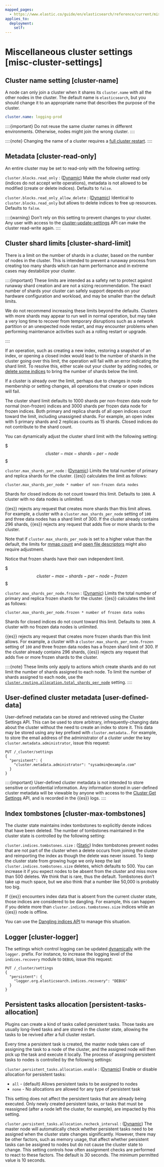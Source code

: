 ```yaml
---
mapped_pages:
  - https://www.elastic.co/guide/en/elasticsearch/reference/current/misc-cluster-settings.html
applies_to:
  deployment:
    self:
---
```


# Miscellaneous cluster settings [misc-cluster-settings]


## Cluster name setting [cluster-name]

A node can only join a cluster when it shares its `cluster.name` with all the other nodes in the cluster. The default name is `elasticsearch`, but you should change it to an appropriate name that describes the purpose of the cluster.

```yaml
cluster.name: logging-prod
```

::::{important}
Do not reuse the same cluster names in different environments. Otherwise, nodes might join the wrong cluster.
::::


::::{note}
Changing the name of a cluster requires a [full cluster restart](docs-content://deploy-manage/maintenance/start-stop-services/full-cluster-restart-rolling-restart-procedures.md#restart-cluster-full).
::::



## Metadata [cluster-read-only]

An entire cluster may be set to read-only with the following setting:

`cluster.blocks.read_only`
:   ([Dynamic](docs-content://deploy-manage/deploy/self-managed/configure-elasticsearch.md#dynamic-cluster-setting)) Make the whole cluster read only (indices do not accept write operations), metadata is not allowed to be modified (create or delete indices). Defaults to `false`.

`cluster.blocks.read_only_allow_delete`
:   ([Dynamic](docs-content://deploy-manage/deploy/self-managed/configure-elasticsearch.md#dynamic-cluster-setting)) Identical to `cluster.blocks.read_only` but allows to delete indices to free up resources. Defaults to `false`.

::::{warning}
Don’t rely on this setting to prevent changes to your cluster. Any user with access to the [cluster-update-settings](https://www.elastic.co/docs/api/doc/elasticsearch/operation/operation-cluster-put-settings) API can make the cluster read-write again.
::::



## Cluster shard limits [cluster-shard-limit]

There is a limit on the number of shards in a cluster, based on the number of nodes in the cluster. This is intended to prevent a runaway process from creating too many shards which can harm performance and in extreme cases may destabilize your cluster.

::::{important}
These limits are intended as a safety net to protect against runaway shard creation and are not a sizing recommendation. The exact number of shards your cluster can safely support depends on your hardware configuration and workload, and may be smaller than the default limits.

We do not recommend increasing these limits beyond the defaults. Clusters with more shards may appear to run well in normal operation, but may take a very long time to recover from temporary disruptions such as a network partition or an unexpected node restart, and may encounter problems when performing maintenance activities such as a rolling restart or upgrade.

::::


If an operation, such as creating a new index, restoring a snapshot of an index, or opening a closed index would lead to the number of shards in the cluster going over this limit, the operation will fail with an error indicating the shard limit. To resolve this, either scale out your cluster by adding nodes, or [delete some indices](https://www.elastic.co/docs/api/doc/elasticsearch/operation/operation-indices-delete) to bring the number of shards below the limit.

If a cluster is already over the limit, perhaps due to changes in node membership or setting changes, all operations that create or open indices will fail.

The cluster shard limit defaults to 1000 shards per non-frozen data node for normal (non-frozen) indices and 3000 shards per frozen data node for frozen indices. Both primary and replica shards of all open indices count toward the limit, including unassigned shards. For example, an open index with 5 primary shards and 2 replicas counts as 15 shards. Closed indices do not contribute to the shard count.

You can dynamically adjust the cluster shard limit with the following setting:

$$$cluster-max-shards-per-node$$$

`cluster.max_shards_per_node`
:   ([Dynamic](docs-content://deploy-manage/deploy/self-managed/configure-elasticsearch.md#dynamic-cluster-setting)) Limits the total number of primary and replica shards for the cluster. {{es}} calculates the limit as follows:

`cluster.max_shards_per_node * number of non-frozen data nodes`

Shards for closed indices do not count toward this limit. Defaults to `1000`. A cluster with no data nodes is unlimited.

{{es}} rejects any request that creates more shards than this limit allows. For example, a cluster with a `cluster.max_shards_per_node` setting of `100` and three data nodes has a shard limit of 300. If the cluster already contains 296 shards, {{es}} rejects any request that adds five or more shards to the cluster.

Note that if `cluster.max_shards_per_node` is set to a higher value than the default, the limits for [mmap count](docs-content://deploy-manage/deploy/self-managed/vm-max-map-count.md) and [open file descriptors](docs-content://deploy-manage/deploy/self-managed/file-descriptors.md) might also require adjustment.

Notice that frozen shards have their own independent limit.


$$$cluster-max-shards-per-node-frozen$$$

`cluster.max_shards_per_node.frozen`
:   ([Dynamic](docs-content://deploy-manage/deploy/self-managed/configure-elasticsearch.md#dynamic-cluster-setting)) Limits the total number of primary and replica frozen shards for the cluster. {{es}} calculates the limit as follows:

`cluster.max_shards_per_node.frozen * number of frozen data nodes`

Shards for closed indices do not count toward this limit. Defaults to `3000`. A cluster with no frozen data nodes is unlimited.

{{es}} rejects any request that creates more frozen shards than this limit allows. For example, a cluster with a `cluster.max_shards_per_node.frozen` setting of `100` and three frozen data nodes has a frozen shard limit of 300. If the cluster already contains 296 shards, {{es}} rejects any request that adds five or more frozen shards to the cluster.


::::{note}
These limits only apply to actions which create shards and do not limit the number of shards assigned to each node. To limit the number of shards assigned to each node, use the [`cluster.routing.allocation.total_shards_per_node`](/reference/elasticsearch/index-settings/total-shards-per-node.md#cluster-total-shards-per-node) setting.
::::



## User-defined cluster metadata [user-defined-data]

User-defined metadata can be stored and retrieved using the Cluster Settings API. This can be used to store arbitrary, infrequently-changing data about the cluster without the need to create an index to store it. This data may be stored using any key prefixed with `cluster.metadata.`. For example, to store the email address of the administrator of a cluster under the key `cluster.metadata.administrator`, issue this request:

```console
PUT /_cluster/settings
{
  "persistent": {
    "cluster.metadata.administrator": "sysadmin@example.com"
  }
}
```

::::{important}
User-defined cluster metadata is not intended to store sensitive or confidential information. Any information stored in user-defined cluster metadata will be viewable by anyone with access to the [Cluster Get Settings](https://www.elastic.co/docs/api/doc/elasticsearch/operation/operation-cluster-get-settings) API, and is recorded in the {{es}} logs.
::::



## Index tombstones [cluster-max-tombstones]

The cluster state maintains index tombstones to explicitly denote indices that have been deleted. The number of tombstones maintained in the cluster state is controlled by the following setting:

`cluster.indices.tombstones.size`
:   ([Static](docs-content://deploy-manage/deploy/self-managed/configure-elasticsearch.md#static-cluster-setting)) Index tombstones prevent nodes that are not part of the cluster when a delete occurs from joining the cluster and reimporting the index as though the delete was never issued. To keep the cluster state from growing huge we only keep the last `cluster.indices.tombstones.size` deletes, which defaults to 500. You can increase it if you expect nodes to be absent from the cluster and miss more than 500 deletes. We think that is rare, thus the default. Tombstones don’t take up much space, but we also think that a number like 50,000 is probably too big.

If {{es}} encounters index data that is absent from the current cluster state, those indices are considered to be dangling. For example, this can happen if you delete more than `cluster.indices.tombstones.size` indices while an {{es}} node is offline.

You can use the [Dangling indices API](https://www.elastic.co/docs/api/doc/elasticsearch/group/endpoint-indices) to manage this situation.


## Logger [cluster-logger]

The settings which control logging can be updated [dynamically](docs-content://deploy-manage/deploy/self-managed/configure-elasticsearch.md#dynamic-cluster-setting) with the `logger.` prefix. For instance, to increase the logging level of the `indices.recovery` module to `DEBUG`, issue this request:

```console
PUT /_cluster/settings
{
  "persistent": {
    "logger.org.elasticsearch.indices.recovery": "DEBUG"
  }
}
```


## Persistent tasks allocation [persistent-tasks-allocation]

Plugins can create a kind of tasks called persistent tasks. Those tasks are usually long-lived tasks and are stored in the cluster state, allowing the tasks to be revived after a full cluster restart.

Every time a persistent task is created, the master node takes care of assigning the task to a node of the cluster, and the assigned node will then pick up the task and execute it locally. The process of assigning persistent tasks to nodes is controlled by the following settings:

`cluster.persistent_tasks.allocation.enable`
:   ([Dynamic](docs-content://deploy-manage/deploy/self-managed/configure-elasticsearch.md#dynamic-cluster-setting)) Enable or disable allocation for persistent tasks:

* `all` -             (default) Allows persistent tasks to be assigned to nodes
* `none` -            No allocations are allowed for any type of persistent task

This setting does not affect the persistent tasks that are already being executed. Only newly created persistent tasks, or tasks that must be reassigned (after a node left the cluster, for example), are impacted by this setting.


`cluster.persistent_tasks.allocation.recheck_interval`
:   ([Dynamic](docs-content://deploy-manage/deploy/self-managed/configure-elasticsearch.md#dynamic-cluster-setting)) The master node will automatically check whether persistent tasks need to be assigned when the cluster state changes significantly. However, there may be other factors, such as memory usage, that affect whether persistent tasks can be assigned to nodes but do not cause the cluster state to change. This setting controls how often assignment checks are performed to react to these factors. The default is 30 seconds. The minimum permitted value is 10 seconds.

